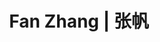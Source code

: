---
layout: page
title: Fan Zhang | 张帆
# redirect: https://yunhao-zou.github.io/
description: PhD,2021-2025
img: assets/img/students/zhangfan.jpg
importance: 3
category: Alumni
related_publications: true
---